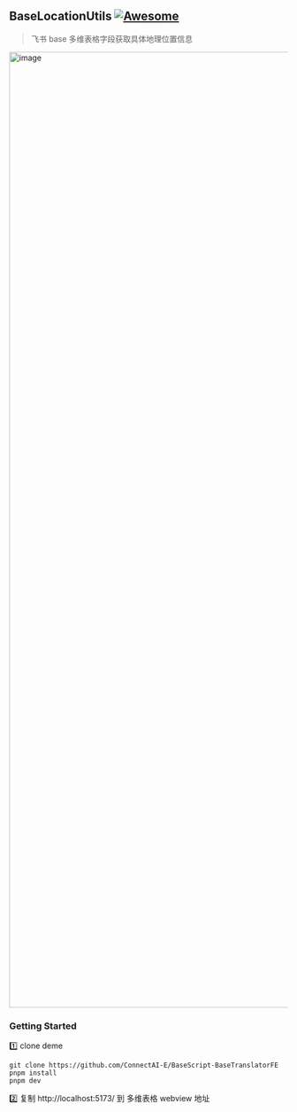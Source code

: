 
## BaseLocationUtils [![Awesome](https://cdn.rawgit.com/sindresorhus/awesome/d7305f38d29fed78fa85652e3a63e154dd8e8829/media/badge.svg)](https://github.com/connectai-e/awesome-basescript)

> 飞书 base 多维表格字段获取具体地理位置信息

<img width="1726" alt="image" src="https://github.com/ConnectAI-E/BaseScript-BaseLocationUtils/assets/50035229/9b72039d-8c64-4ae1-b7cf-0680b24bd980">


### Getting Started

1️⃣ clone deme
```
git clone https://github.com/ConnectAI-E/BaseScript-BaseTranslatorFE
pnpm install
pnpm dev
```
2️⃣ 复制 http://localhost:5173/ 到 多维表格 webview 地址
